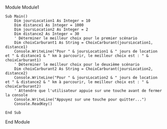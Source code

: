 Module Module1

    Sub Main()
        Dim joursLocation1 As Integer = 10
        Dim distance1 As Integer = 1000
        Dim joursLocation2 As Integer = 2
        Dim distance2 As Integer = 30
        ' Déterminer le meilleur choix pour le premier scénario
        Dim choixCarburant1 As String = ChoixCarburant(joursLocation1, distance1)
        Console.WriteLine("Pour " & joursLocation1 & " jours de location et " & distance1 & " km à parcourir, le meilleur choix est : " & choixCarburant1)
        ' Déterminer le meilleur choix pour le deuxième scénario
        Dim choixCarburant2 As String = ChoixCarburant(joursLocation2, distance2)
        Console.WriteLine("Pour " & joursLocation2 & " jours de location et " & distance2 & " km à parcourir, le meilleur choix est : " & choixCarburant2)
        ' Attendre que l'utilisateur appuie sur une touche avant de fermer la console
        Console.WriteLine("Appuyez sur une touche pour quitter...")
        Console.ReadKey()

    End Sub

End Module
